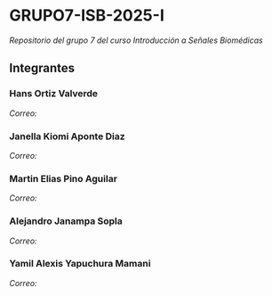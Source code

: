 # GRUPO7-ISB-2025-I
*Repositorio del grupo 7 del curso Introducción a Señales Biomédicas*

## Integrantes
### Hans Ortiz Valverde
*Correo:*
### Janella Kiomi Aponte Diaz
*Correo:*
### Martin Elias Pino Aguilar
*Correo:*
### Alejandro Janampa Sopla
*Correo:*
### Yamil Alexis Yapuchura Mamani
*Correo:*
